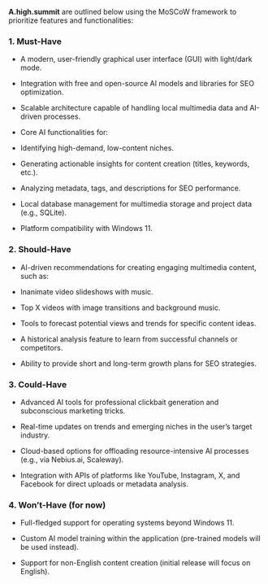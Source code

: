 **A.high.summit** are outlined below using the MoSCoW framework to prioritize features and functionalities:

### 1. Must-Have

- A modern, user-friendly graphical user interface (GUI) with light/dark mode.
    
- Integration with free and open-source AI models and libraries for SEO optimization.
    
- Scalable architecture capable of handling local multimedia data and AI-driven processes.
    
- Core AI functionalities for:
    
- Identifying high-demand, low-content niches.
    
- Generating actionable insights for content creation (titles, keywords, etc.).
    
- Analyzing metadata, tags, and descriptions for SEO performance.
    
- Local database management for multimedia storage and project data (e.g., SQLite).
    
- Platform compatibility with Windows 11.
    

### 2. Should-Have

- AI-driven recommendations for creating engaging multimedia content, such as:
    
- Inanimate video slideshows with music.
    
- Top X videos with image transitions and background music.
    
- Tools to forecast potential views and trends for specific content ideas.
    
- A historical analysis feature to learn from successful channels or competitors.
    
- Ability to provide short and long-term growth plans for SEO strategies.
    

### 3. Could-Have

- Advanced AI tools for professional clickbait generation and subconscious marketing tricks.
    
- Real-time updates on trends and emerging niches in the user’s target industry.
    
- Cloud-based options for offloading resource-intensive AI processes (e.g., via Nebius.ai, Scaleway).
    
- Integration with APIs of platforms like YouTube, Instagram, X, and Facebook for direct uploads or metadata analysis.
    

### 4. Won’t-Have (for now)

- Full-fledged support for operating systems beyond Windows 11.
    
- Custom AI model training within the application (pre-trained models will be used instead).
    
- Support for non-English content creation (initial release will focus on English).
